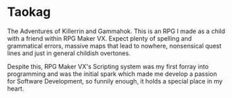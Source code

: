 # Taokag
The Adventures of Killerrin and Gammahok. This is an RPG I made as a child with a friend within RPG Maker VX. Expect plenty of spelling and grammatical errors, massive maps that lead to nowhere, nonsensical quest lines and just in general childish overtones. 

Despite this, RPG Maker VX's Scripting system was my first forray into programming and was the initial spark which made me develop a passion for Software Development, so funnily enough, it holds a special place in my heart.
